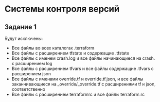 # Системы контроля версий

## Задание 1

Будут исключены:

  - Все файлы во всех каталогах .terraform
  - Все файлы с расширением tfstate и содержащие .tfstate
  - Все файлы с именем crash.log и все файлы начинающиеся на crash. с расширением log
  - Все файлы с расширением tfvars и все файлы содержащие .tfvars с расширением json
  - Все файлы с именами override.tf и override.tf.json, и все файлы заканчивающиеся на _override/_override.tf с расширениями tf и json, соответственно
  - Все файлы с расширением terraformrc и все файлы terraform.rc

